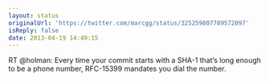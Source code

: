 ```yaml
---
layout: status
originalUrl: 'https://twitter.com/marcgg/status/325259807789572097'
isReply: false
date: 2013-04-19 14:49:15
---
```


RT @holman: Every time your commit starts with a SHA-1 that’s long enough to be a phone number, RFC-15399 mandates you dial the number.
